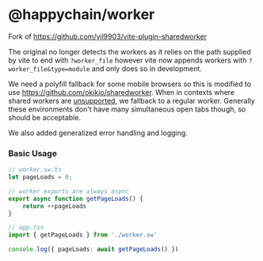 # @happychain/worker

Fork of https://github.com/yjl9903/vite-plugin-sharedworker

The original no longer detects the workers as it relies on the path supplied by vite to end with
`?worker_file` however vite now appends workers with `?worker_file&type=module` and only does so in
development.

We need a polyfill fallback for some mobile browsers so this is modified to use
https://github.com/okikio/sharedworker. When in contexts where shared workers are [unsupported], we
fallback to a regular worker. Generally these environments don't have many simultaneous open tabs
though, so should be acceptable.

[unsupported]: https://caniuse.com/sharedworkers

We also added generalized error handling and logging.

### Basic Usage

```ts
// worker.sw.ts
let pageLoads = 0;

// worker exports are always async
export async function getPageLoads() {
    return ++pageLoads
}

// app.tsx
import { getPageLoads } from './worker.sw'

console.log({ pageLoads: await getPageLoads() })
```
